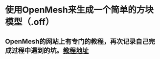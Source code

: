 # 使用OpenMesh来生成一个简单的方块模型（.off）
## OpenMesh的网站上有专门的教程，再次记录自己完成过程中遇到的坑。[教程地址](http://www.openmesh.org/media/Documentations/OpenMesh-6.3-Documentation/a00035.html)
